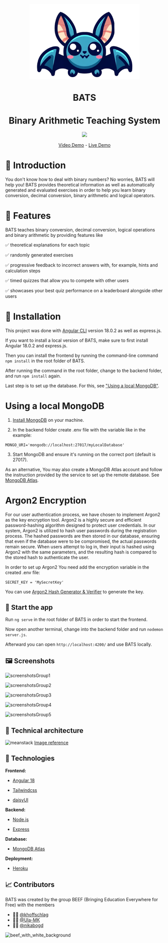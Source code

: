 <p align="center"> <img src="src/assets/bats_logo.png" width="350"> </p>

<h1 align="center" style="font-weight: bold;">BATS</h1>

<h1 align="center"> Binary Arithmetic Teaching System </h1>

<p align="center"> <img src="https://img.shields.io/badge/Universität Duisburg Essen-Advanced Web technologies-blue"/> </p>

<p align="center"> <a href="https://youtu.be/t6FtW_T0HE4">Video Demo</a> - <a href="https://uni-project-bats-2d2ac9526513.herokuapp.com">Live Demo </a> </p>

# 🦇 Introduction

You don't know how to deal with binary numbers? No worries, BATS will help you! BATS provides theoretical information as well as automatically generated and evaluated exercises in order to help you learn binary conversion, decimal conversion, binary arithmetic and logical operators.

# 🧰 Features

BATS teaches binary conversion, decimal conversion, logical operations and binary arithmetic by providing features like

✅ theoretical explanations for each topic

✅ randomly generated exercises

✅ progressive feedback to incorrect answers with, for example, hints and calculation steps

✅ timed quizzes that allow you to compete with other users

✅ showcases your best quiz performance on a leaderboard alongside other users

# 🔨 Installation

This project was done with [Angular CLI](https://github.com/angular/angular-cli) version 18.0.2 as well as express.js.

If you want to install a local version of BATS, make sure to first install Angular 18.0.2 and express.js.

Then you can install the frontend by running the command-line command `npm install` in the root folder of BATS.

After running the command in the root folder, change to the backend folder, and run `npm install` again.

Last step is to set up the database. For this, see ["Using a local MongoDB"](#Using-a-local-MongoDB).

# Using a local MongoDB

1. [Install MongoDB](https://www.mongodb.com/docs/manual/installation/) on  your machine.

2. In the backend folder create .env file with the variable like in the example:
```
MONGO_URI='mongodb://localhost:27017/myLocalDatabase'
```

3. Start MongoDB and ensure it's running on the correct port (default is 27017).

As an alternative, You may also create a MongoDB Atlas account and follow the instruction provided by the service to set up the remote database. See [MongoDB Atlas](https://www.mongodb.com/docs/manual/installation/).

# Argon2 Encryption

For our user authentication process, we have chosen to implement Argon2 as the key encryption tool. Argon2 is a highly secure and efficient password-hashing algorithm designed to protect user credentials. 
In our system, Argon2 is utilized to hash user passwords during the registration process. The hashed passwords are then stored in our database, ensuring that even if the database were to be compromised, the actual passwords remain secure. When users attempt to log in, their input is hashed using Argon2 with the same parameters, and the resulting hash is compared to the stored hash to authenticate the user.

In order to set up Argon2 You need add the encryption variable in the created .env file:
```
SECRET_KEY = 'MySecretKey'
```
You can use [Argon2 Hash Generator & Verifier](https://argon2.online/) to generate the key.

## 🚀 Start the app

Run `ng serve` in the root folder of BATS in order to start the frontend.

Now open another terminal, change into the backend folder and run `nodemon server.js`.

Afterward you can open `http://localhost:4200/` and use BATS locally.

## 🖼️ Screenshots 

![screenshotsGroup1](https://github.com/user-attachments/assets/08a7023e-aa24-4962-ba51-7462970dffc1)



![screenshotsGroup2](https://github.com/user-attachments/assets/116837a8-932e-4ea6-957b-710579decfd1)



![screenshotsGroup3](https://github.com/user-attachments/assets/ed0b04c8-92b3-4f5c-9bff-88047780b627)



![screenshotsGroup4](https://github.com/user-attachments/assets/30a5711d-2fea-49b2-a478-646f2495127a)



![screenshotsGroup5](https://github.com/user-attachments/assets/a6143465-24fc-47ce-a0f3-f51e8e1f8f63)



## 🧱 Technical architecture 

![meanstack](https://github.com/user-attachments/assets/135dced0-068d-4fad-b665-3bbae2d2740a)
[Image reference](https://www.practicallogix.com/building-web-applications-with-mean-stack/)


## 🔎 Technologies 

**Frontend:**

- [Angular 18](https://angular.dev/)

- [Tailwindcss](https://tailwindcss.com/)

- [daisyUI](https://daisyui.com/)

**Backend:**

- [Node.js](https://nodejs.org/en)

- [Express](https://expressjs.com/de/)

**Database:**

- [MongoDB Atlas](https://www.mongodb.com/products/platform/atlas-database)

**Deployment:**

- [Heroku](https://dashboard.heroku.com/)

## 📈 Contributors
BATS was created by the group BEEF (Bringing Education Everywhere for Free) with the members
- 🧑‍💻 [@khoffschlag](https://github.com/khoffschlag)
- 👩‍💻 [@Ula-MK](https://github.com/Ula-MK)
- 👩‍💻 [@nikabogd](https://github.com/nikabogd)

![beef_with_white_background](https://github.com/user-attachments/assets/e46f6d5c-e493-4b54-ac08-f80daf1d4ce9)
